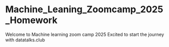 # Machine_Leaning_Zoomcamp_2025_Homework

Welcome to Machine learning zoom camp 2025 
Excited to start the journey with datatalks.club